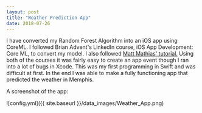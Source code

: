 ```yaml
---
layout: post
title: "Weather Prediction App"
date: 2018-07-26
---
```


I have converted my Random Forest Algorithm into an iOS app using CoreML.
I followed Brian Advent's LinkedIn course, iOS App Development: Core ML, to convert my model.
I also followed [Matt Mathias' tutorial.](https://www.bignerdranch.com/blog/machine-learning-in-ios-using-core-ml/)
Using both of the courses it was fairly easy to create an app event though I ran into a lot of bugs in Xcode.
This was my first programming in Swift and was difficult at first.
In the end I was able to make a fully functioning app that predicted the weather in Memphis.

A screenshot of the app:

![config.yml]({{ site.baseurl }}/data_images/Weather_App.png)
